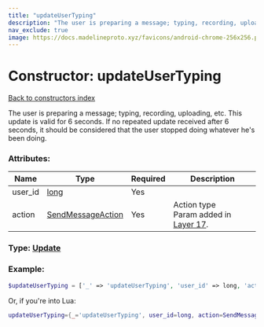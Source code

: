```yaml
---
title: "updateUserTyping"
description: "The user is preparing a message; typing, recording, uploading, etc. This update is valid for 6 seconds. If no repeated update received after 6 seconds, it should be considered that the user stopped doing whatever he's been doing."
nav_exclude: true
image: https://docs.madelineproto.xyz/favicons/android-chrome-256x256.png
---
```

# Constructor: updateUserTyping  
[Back to constructors index](index.md)



The user is preparing a message; typing, recording, uploading, etc. This update is valid for 6 seconds. If no repeated update received after 6 seconds, it should be considered that the user stopped doing whatever he's been doing.

### Attributes:

| Name     |    Type       | Required | Description |
|----------|---------------|----------|-------------|
|user\_id|[long](../types/long.md) | Yes|
|action|[SendMessageAction](../types/SendMessageAction.md) | Yes|Action type<br>Param added in [Layer 17](https://core.telegram.org/api/layers#layer-17).|



### Type: [Update](../types/Update.md)


### Example:

```php
$updateUserTyping = ['_' => 'updateUserTyping', 'user_id' => long, 'action' => SendMessageAction];
```  


Or, if you're into Lua:

```lua
updateUserTyping={_='updateUserTyping', user_id=long, action=SendMessageAction}

```


